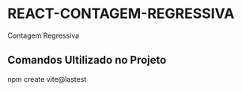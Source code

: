 # REACT-CONTAGEM-REGRESSIVA
 Contagem Regressiva

## Comandos Ultilizado no Projeto

npm create vite@lastest
